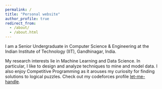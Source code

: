 ```yaml
---
permalink: /
title: "Personal website"
author_profile: true
redirect_from: 
  - /about/
  - /about.html
---
```


I am a Senior Undergraduate in Computer Science & Engineering at the Indian Institute of Technology (IIT), Gandhinagar, India. 

My research interests lie in Machine Learning and Data Science. In particular, I like to design and analyze techniques to mine and model data. I also enjoy Competitive Programming as it arouses my curiosity for finding solutions to logical puzzles. Check out my codeforces profile [let-me-handle](https://codeforces.com/profile/let-me-handle).
<!-- A data-driven personal website
======
Like many other Jekyll-based GitHub Pages templates, academicpages makes you separate the website's content from its form. The content & metadata of your website are in structured markdown files, while various other files constitute the theme, specifying how to transform that content & metadata into HTML pages. You keep these various markdown (.md), YAML (.yml), HTML, and CSS files in a public GitHub repository. Each time you commit and push an update to the repository, the [GitHub pages](https://pages.github.com/) service creates static HTML pages based on these files, which are hosted on GitHub's servers free of charge. -->

